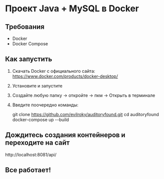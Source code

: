 # Проект Java + MySQL в Docker

## Требования
- Docker
- Docker Compose

## Как запустить
1. Скачать Docker с официального сайта: https://www.docker.com/products/docker-desktop/
2. Установите и запустите
3. Создайте любую папку -> откройте -> пкм -> Открыть в терминале
4. Введите поочередно команды:

   git clone https://github.com/evilroky/auditoryfound.git
   cd auditoryfound
   docker-compose up --build

## Дождитесь создания контейнеров и переходите на сайт
http://localhost:8081/api/

## Все работает!


